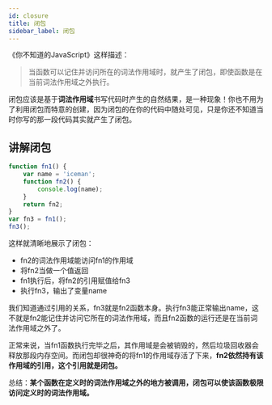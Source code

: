 ```yaml
---
id: closure
title: 闭包
sidebar_label: 闭包
---
```


《你不知道的JavaScript》这样描述：
> 当函数可以记住并访问所在的词法作用域时，就产生了闭包，即使函数是在当前词法作用域之外执行。

闭包应该是基于**词法作用域**书写代码时产生的自然结果，是一种现象！你也不用为了利用闭包而特意的创建，因为闭包的在你的代码中随处可见，只是你还不知道当时你写的那一段代码其实就产生了闭包。

## 讲解闭包
```javascript
function fn1() {
	var name = 'iceman';
	function fn2() {
		console.log(name);
	}
	return fn2;
}
var fn3 = fn1();
fn3();
```

这样就清晰地展示了闭包：

* fn2的词法作用域能访问fn1的作用域
* 将fn2当做一个值返回
* fn1执行后，将fn2的引用赋值给fn3
* 执行fn3，输出了变量name

我们知道通过引用的关系，fn3就是fn2函数本身。执行fn3能正常输出name，这不就是fn2能记住并访问它所在的词法作用域，而且fn2函数的运行还是在当前词法作用域之外了。

正常来说，当fn1函数执行完毕之后，其作用域是会被销毁的，然后垃圾回收器会释放那段内存空间。而闭包却很神奇的将fn1的作用域存活了下来，**fn2依然持有该作用域的引用，这个引用就是闭包。**

总结：**某个函数在定义时的词法作用域之外的地方被调用，闭包可以使该函数极限访问定义时的词法作用域。**
